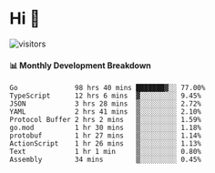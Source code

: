 # Hi 👋
 
![visitors](https://visitor-badge.glitch.me/badge?page_id=sorcererxw.sorcererx)

#### 📊 Monthly Development Breakdown

<!--START_SECTION:waka-->
```text
Go              98 hrs 40 mins ███████▓░░ 77.00%
TypeScript      12 hrs 6 mins  ▓░░░░░░░░░ 9.45%
JSON            3 hrs 28 mins  ▒░░░░░░░░░ 2.72%
YAML            2 hrs 41 mins  ▒░░░░░░░░░ 2.10%
Protocol Buffer 2 hrs 2 mins   ▒░░░░░░░░░ 1.59%
go.mod          1 hr 30 mins   ▒░░░░░░░░░ 1.18%
protobuf        1 hr 27 mins   ▒░░░░░░░░░ 1.14%
ActionScript    1 hr 26 mins   ▒░░░░░░░░░ 1.13%
Text            1 hr 1 min     ▒░░░░░░░░░ 0.80%
Assembly        34 mins        ▒░░░░░░░░░ 0.45%
```
<!--END_SECTION:waka-->
